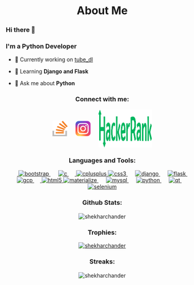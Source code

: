 <h1 align="center">About Me</h1>

### Hi there 👋
### I'm a Python Developer

- 🔭 Currently working on [tube_dl](https://github.com/shekharchnader/tube_dl)

- 🌱 Learning **Django and Flask**

- 💬 Ask me about **Python**

<h3 align="center">Connect with me:</h3>
<p align="center">
<a href="https://stackoverflow.com/users/11663802" target="blank"><img align="center" src="https://raw.githubusercontent.com/shekharchander/shekharchander/main/assets/logo-stackoverflow.svg" alt="1166380" height="40" width="40" /></a>&nbsp;&nbsp;&nbsp;&nbsp;
<a href="https://instagram.com/shekhar__chander" target="blank"><img align="center" src="https://raw.githubusercontent.com/shekharchander/shekharchander/main/assets/instagram.svg" alt="shekhar__chander" height="40" width="40" /></a>&nbsp;&nbsp;&nbsp;&nbsp;
<a href="https://www.hackerrank.com/shekhar_chander" target="blank"><img align="center" src="https://raw.githubusercontent.com/shekharchander/shekharchander/main/assets/HackerRank_wordmark.svg" alt="shekhar_chander" height="100" width="140" /></a>
</p>

<h3 align="center">Languages and Tools:</h3>
<p align="center"> &nbsp;&nbsp;&nbsp;&nbsp;<a href="https://getbootstrap.com" target="_blank"> <img src="https://devicons.github.io/devicon/devicon.git/icons/bootstrap/bootstrap-plain.svg" alt="bootstrap" width="40" height="40"/> </a>&nbsp;&nbsp;&nbsp;&nbsp; <a href="https://www.cprogramming.com/" target="_blank"> <img src="https://devicons.github.io/devicon/devicon.git/icons/c/c-original.svg" alt="c" width="40" height="40"/> </a> &nbsp;&nbsp;&nbsp;&nbsp;<a href="https://www.w3schools.com/cpp/" target="_blank"> <img src="https://devicons.github.io/devicon/devicon.git/icons/cplusplus/cplusplus-original.svg" alt="cplusplus" width="40" height="40"/> </a> <a href="https://www.w3schools.com/css/" target="_blank"> <img src="https://devicons.github.io/devicon/devicon.git/icons/css3/css3-original-wordmark.svg" alt="css3" width="40" height="40"/> </a> &nbsp;&nbsp;&nbsp;&nbsp; <a href="https://www.djangoproject.com/" target="_blank"> <img src="https://devicons.github.io/devicon/devicon.git/icons/django/django-original.svg" alt="django" width="40" height="40"/> </a> &nbsp;&nbsp;&nbsp;&nbsp; <a href="https://flask.palletsprojects.com/" target="_blank"> <img src="https://www.vectorlogo.zone/logos/pocoo_flask/pocoo_flask-icon.svg" alt="flask" width="40" height="40"/> </a>&nbsp;&nbsp;&nbsp;&nbsp; <a href="https://cloud.google.com" target="_blank"> <img src="https://www.vectorlogo.zone/logos/google_cloud/google_cloud-icon.svg" alt="gcp" width="40" height="40"/> </a> &nbsp;&nbsp;&nbsp;&nbsp;<a href="https://www.w3.org/html/" target="_blank"> <img src="https://devicons.github.io/devicon/devicon.git/icons/html5/html5-original-wordmark.svg" alt="html5" width="40" height="40"/> </a> <a href="https://materializecss.com/" target="_blank"> <img src="https://raw.githubusercontent.com/prplx/svg-logos/5585531d45d294869c4eaab4d7cf2e9c167710a9/svg/materialize.svg" alt="materialize" width="40" height="40"/> </a> &nbsp;&nbsp;&nbsp;&nbsp; <a href="https://www.mysql.com/" target="_blank"> <img src="https://devicons.github.io/devicon/devicon.git/icons/mysql/mysql-original-wordmark.svg" alt="mysql" width="40" height="40"/> </a> &nbsp;&nbsp;&nbsp;&nbsp; <a href="https://www.python.org" target="_blank"> <img src="https://devicons.github.io/devicon/devicon.git/icons/python/python-original.svg" alt="python" width="40" height="40"/> </a> &nbsp;&nbsp;&nbsp;&nbsp; <a href="https://www.qt.io/" target="_blank"> <img src="https://upload.wikimedia.org/wikipedia/commons/0/0b/Qt_logo_2016.svg" alt="qt" width="40" height="40"/> </a> &nbsp;&nbsp;&nbsp;&nbsp; <a href="https://www.selenium.dev" target="_blank"> <img src="https://raw.githubusercontent.com/detain/svg-logos/780f25886640cef088af994181646db2f6b1a3f8/svg/selenium-logo.svg" alt="selenium" width="40" height="40"/> </a> </p>
<h3 align="center">Github Stats:</h3>
<p align="center"><img align="center" src="https://github-readme-stats.vercel.app/api?username=shekharchander&show_icons=true&theme=dark&hide_border=true&hide_title=true" alt="shekharchander" /></p>
<h3 align="center">Trophies:</h3>
<p align="center"> <a href="https://github.com/ryo-ma/github-profile-trophy"><img src="https://github-profile-trophy.vercel.app/?username=shekharchander&margin-w=20&theme=alduin" alt="shekharchander" /></a></p>
<h3 align="center">Streaks:</h3>
<p align="center"><img align="center" src="https://github-readme-streak-stats.herokuapp.com/?user=shekharchander&theme=dark" alt="shekharchander" /></p>
